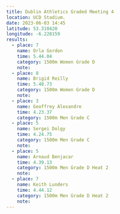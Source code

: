 ```yaml
---
title: Dublin Athletics Graded Meeting 4 
location: UCD Stadium.
date: 2023-06-03 14:45
latitude: 53.310420
longitude: -6.228159
results:
  - place: 7
    name: Orla Gordon
    time: 5.44.04
    category: 1500m Women Grade D
    note: 
  - place: 8
    name: Brigid Reilly
    time: 5.48.73
    category: 1500m Women Grade D
    note:
  - place: 3
    name: Geoffrey Alexandre
    time: 4.23.37 
    category: 1500m Men Grade C
  - place: 5
    name: Sergei Dolgy
    time: 4.24.75 
    category: 1500m Men Grade C
    note:
  - place: 5
    name: Arnaud Benjacar
    time: 4.39.13 
    category: 1500m Men Grade D Heat 2
    note:
  - place: 7
    name: Keith Lunders
    time: 4.44.12 
    category: 1500m Men Grade D Heat 2
    note:
---
```

